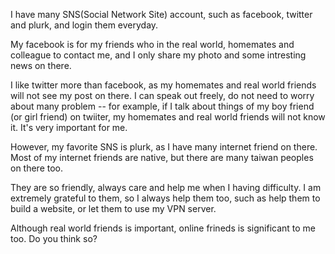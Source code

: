 I have many SNS(Social Network Site) account, such as facebook, twitter and plurk, and login them everyday.

My facebook is for my friends who in the real world, homemates and colleague to contact me, and I only share my photo and some intresting news on there.

I like twitter more than facebook, as my homemates and real world friends will not see my post on there. I can speak out freely, do not need to worry about many problem -- for example, if I talk about things of my boy friend (or girl friend) on twiiter, my homemates and real world friends will not know it. It's very important for me.

However, my favorite SNS is plurk, as I have many internet friend on there. Most of my internet friends are native, but there are many taiwan peoples on there too. 

They are so friendly, always care and help me when I having difficulty. I am extremely grateful to them, so I always help them too, such as help them to build a website, or let them to use my VPN server.

Although real world friends is important, online frineds is significant to me too. Do you think so?
